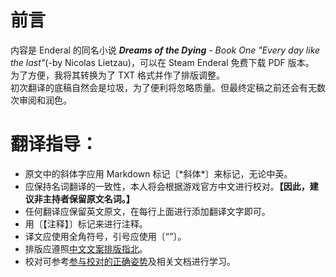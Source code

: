 # 前言
内容是 Enderal 的同名小说 ***Dreams of the Dying** - Book One "Every day like the last"*(-by Nicolas Lietzau)，可以在 Steam Enderal 免费下载 PDF 版本。  
为了方便，我将其转换为了 TXT 格式并作了排版调整。  
初次翻译的底稿自然会是垃圾，为了便利将忽略质量。但最终定稿之前还会有无数次审阅和润色。  
# 翻译指导：
- 原文中的斜体字应用 Markdown 标记〔\*斜体\*〕来标记，无论中英。
- 应保持名词翻译的一致性，本人将会根据游戏官方中文进行校对。**【因此，建议非主持者保留原文名词。】**
- 任何翻译应保留英文原文，在每行上面进行添加翻译文字即可。
- 用〔【注释】〕标记来进行注释。
- 译文应使用全角符号，引号应使用〔“”〕。
- 排版应遵照[中文文案排版指北](https://github.com/sparanoid/chinese-copywriting-guidelines/blob/master/README.zh-CN.md)。
- 校对可参考[参与校对的正确姿势](https://github.com/xitu/gold-miner/wiki/%E5%8F%82%E4%B8%8E%E6%A0%A1%E5%AF%B9%E7%9A%84%E6%AD%A3%E7%A1%AE%E5%A7%BF%E5%8A%BF)及相关文档进行学习。

